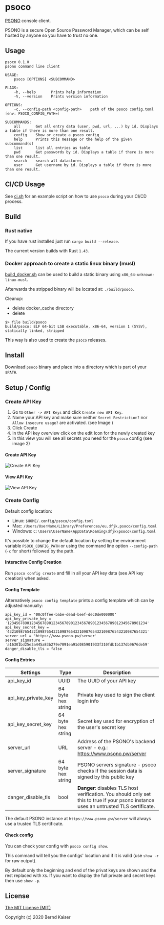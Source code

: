 # psoco

[PSONO](https://psono.com/) console client.

PSONO is a secure Open Source Password Manager, which can be self hosted by anyone so you have to trust no one.

## Usage

```
psoco 0.1.0
psono command line client

USAGE:
    psoco [OPTIONS] <SUBCOMMAND>

FLAGS:
    -h, --help       Prints help information
    -V, --version    Prints version information

OPTIONS:
    -c, --config-path <config-path>    path of the psoco config.toml [env: PSOCO_CONFIG_PATH=]

SUBCOMMANDS:
    all       Get all entry data (user, pwd, url, ...) by id. Displays a table if there is more than one result.
    config    Show or create a psoco config
    help      Prints this message or the help of the given subcommand(s)
    list      list all entries as table
    pwd       Get passwords by id. Displays a table if there is more than one result.
    search    search all datastores
    user      Get username by id. Displays a table if there is more than one result.
```

## CI/CD Usage

See [ci.sh](./examples/ci.sh) for an example script on how to use `psoco` during your CI/CD process.

## Build

### Rust native

If you have rust installed just run `cargo build --release`.

The current version builds with Rust `1.43`.

### Docker approach to create a static linux binary (musl)

[build_docker.sh](./build_docker.sh) can be used to build a static binary using `x86_64-unknown-linux-musl`.

Afterwards the stripped binary will be located at: `./build/psoco`.

Cleanup:

-   delete docker_cache directory
-   delete

```
$> file build/psoco
build/psoco: ELF 64-bit LSB executable, x86-64, version 1 (SYSV), statically linked, stripped
```

This way is also used to create the `psoco` releases.

## Install

Download `psoco` binary and place into a directory which is part of your `$PATH`.

## Setup / Config

### Create API Key

1. Go to `Other -> API Keys` and click `Create new API Key`.
2. Name your API key and make sure neither `Secret Restriction?` nor `Allow insecure usage?` are activated. (see Image )
3. Click Create
4. In the API key overview click on the edit Icon for the newly created key
5. In this view you will see all secrets you need for the `psoco` config (see image 2)

#### Create API Key

![Create API Key](./images/create_api_key.png "Create API Key")

#### View API Key

![View API Key](./images/view_api_key_secrets.png "View API Key")

### Create Config

Default config location:

-   Linux: `$HOME/.config/psoco/config.toml`
-   Mac: `/Users/UserName/Library/Preferences/eu.dfjk.psoco/config.toml`
-   Windows: `C:\Users\UserName\AppData\Roaming\dfjk\psoco\config.toml`

It's possible to change the default location by setting the environment variable `PSOCO_CONFIG_PATH` or using the command line option `--config-path` (`-c` for short) followed by the path.

#### Interactive Config Creation

Run `psoco config create` and fill in all your API key data (see API key creation) when asked.

#### Config Template

Alternatively `psoco config template` prints a config template which can by adjusted manually:

```
api_key_id = '00c0ffee-babe-dead-beef-dec0de000000'
api_key_private_key = '1234567890123456789012345678901234567890123456789012345678901234'
api_key_secret_key = '4321098765432109876543210987654321098765432109876543210987654321'
server_url = 'https://www.psono.pw/server'
server_signature = 'a16301bd25e3a445a83b279e7091ea91d085901933f310fdb1b137db9676de59'
danger_disable_tls = false
```

#### Config Entries

| Settings            | Type               | Description                                                                                                                            |
| ------------------- | ------------------ | -------------------------------------------------------------------------------------------------------------------------------------- |
| api_key_id          | UUID               | The UUID of your API key                                                                                                               |
| api_key_private_key | 64 byte hex string | Private key used to sign the client login info                                                                                         |
| api_key_secret_key  | 64 byte hex string | Secret key used for encryption of the user's secret key                                                                                |
| server_url          | URL                | Address of the PSONO's backend server - e.g.: https://www.psono.pw/server                                                              |
| server_signature    | 64 byte hex string | PSONO servers signature - psoco checks if the session data is signed by this public key                                                |
| danger_disable_tls  | bool               | **Danger**: disables TLS host verification. You should only set this to true if your psono instance uses an untrusted TLS certificate. |

The default PSONO instance at `https://www.psono.pw/server` will always use a trusted TLS certificate.

#### Check config

You can check your config with `psoco config show`.

This command will tell you the configs' location and if it is valid (use `show -r` for raw output).

By default only the beginning and end of the privat keys are shown and the rest replaced with `X`s. If you want to display the full private and secret keys then use `show -p`.

## License

[The MIT License (MIT)](https://opensource.org/licenses/MIT)

Copyright (c) 2020 Bernd Kaiser

